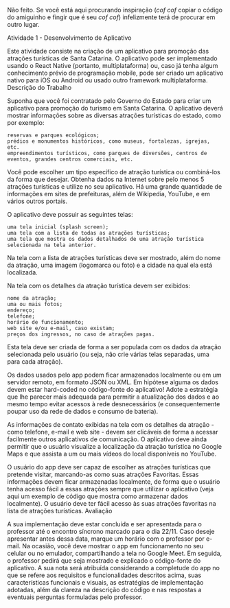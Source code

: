 Não feito. Se você está aqui procurando inspiração (_cof cof_ copiar o código do amiguinho e fingir que é seu _cof cof_) infelizmente terá de procurar em outro lugar.




Atividade 1 - Desenvolvimento de Aplicativo

Este atividade consiste na criação de um aplicativo para promoção das atrações turísticas de Santa Catarina. O aplicativo pode ser implementado usando o React Native (portanto, multiplataforma) ou, caso já tenha algum conhecimento prévio de programação mobile, pode ser criado um aplicativo nativo para iOS ou Android ou usado outro framework multiplataforma. 
Descrição do Trabalho

Suponha que você foi contratado pelo Governo do Estado para criar um aplicativo para promoção do turismo em Santa Catarina. O aplicativo deverá mostrar informações sobre as diversas atrações turísticas do estado, como por exemplo:

    reservas e parques ecológicos;
    prédios e monumentos históricos, como museus, fortalezas, igrejas, etc.
    empreendimentos turísticos, como parques de diversões, centros de eventos, grandes centros comerciais, etc.

Você pode escolher um tipo específico de atração turística ou combiná-los da forma que desejar. Obtenha dados na Internet sobre pelo menos 5 atrações turísticas e utilize no seu aplicativo. Há uma grande quantidade de informações em sites de prefeituras, além de Wikipedia, YouTube, e em vários outros portais. 

O aplicativo deve possuir as seguintes telas:

    uma tela inicial (splash screen);
    uma tela com a lista de todas as atrações turísticas;
    uma tela que mostra os dados detalhados de uma atração turística selecionada na tela anterior.

Na tela com a lista de atrações turísticas deve ser mostrado, além do nome da atração, uma imagem (logomarca ou foto) e a cidade na qual ela está localizada. 

Na tela com os detalhes da atração turística devem ser exibidos:

    nome da atração;
    uma ou mais fotos;
    endereço;
    telefone;
    horário de funcionamento;
    web site e/ou e-mail, caso existam;
    preços dos ingressos, no caso de atrações pagas.

Esta tela deve ser criada de forma a ser populada com os dados da atração selecionada pelo usuário (ou seja, não crie várias telas separadas, uma para cada atração).

Os dados usados pelo app podem ficar armazenados localmente ou em um servidor remoto, em formato JSON ou XML. Em hipótese alguma os dados devem estar hard-coded no código-fonte do aplicativo! Adote a estratégia que lhe parecer mais adequada para permitir a atualização dos dados e ao mesmo tempo evitar acessos à rede desnecessários (e consequentemente poupar uso da rede de dados e consumo de bateria). 

As informações de contato exibidas na tela com os detalhes da atração - como telefone, e-mail e web site - devem ser clicáveis de forma a acessar facilmente outros aplicativos de comunicação. O aplicativo deve ainda permitir que o usuário visualize a localização da atração turística no Google Maps e que assista a um ou mais vídeos do local disponíveis no YouTube. 

O usuário do app deve ser capaz de escolher as atrações turísticas que pretende visitar, marcando-as como suas atrações Favoritas. Essas informações devem ficar armazenadas localmente, de forma que o usuário tenha acesso fácil a essas atrações sempre que utilizar o aplicativo (veja aqui um exemplo de código que mostra como armazenar dados localmente). O usuário deve ter fácil acesso às suas atrações favoritas na lista de atrações turísticas.
Avaliação

A sua implementação deve estar concluída e ser apresentada para o professor até o encontro síncrono marcado para o dia 22/11. Caso deseje apresentar antes dessa data, marque um horário com o professor por e-mail. Na ocasião, você deve mostrar o app em funcionamento no seu celular ou no emulador, compartilhando a tela no Google Meet. Em seguida, o professor pedirá que seja mostrado e explicado o código-fonte do aplicativo. A sua nota será atribuída considerando a completude do app no que se refere aos requisitos e funcionalidades descritos acima, suas características funcionais e visuais, as estratégias de implementação adotadas, além da clareza na descrição do código e nas respostas a eventuais perguntas formuladas pelo professor. 
